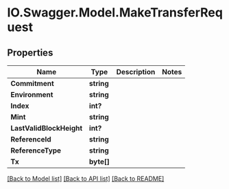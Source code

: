 # IO.Swagger.Model.MakeTransferRequest
## Properties

Name | Type | Description | Notes
------------ | ------------- | ------------- | -------------
**Commitment** | **string** |  | 
**Environment** | **string** |  | 
**Index** | **int?** |  | 
**Mint** | **string** |  | 
**LastValidBlockHeight** | **int?** |  | 
**ReferenceId** | **string** |  | 
**ReferenceType** | **string** |  | 
**Tx** | **byte[]** |  | 

[[Back to Model list]](../README.md#documentation-for-models) [[Back to API list]](../README.md#documentation-for-api-endpoints) [[Back to README]](../README.md)

